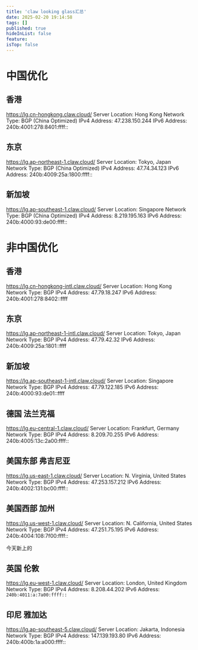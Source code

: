 ```yaml
---
title: 'claw looking glass汇总'
date: 2025-02-20 19:14:58
tags: []
published: true
hideInList: false
feature: 
isTop: false
---
```

# 中国优化

## 香港

https://lg.cn-hongkong.claw.cloud/
Server Location: Hong Kong
Network Type: BGP (China Optimized)
IPv4 Address: 47.238.150.244
IPv6 Address: 240b:4001:278:8401:ffff::

## 东京

https://lg.ap-northeast-1.claw.cloud/
Server Location: Tokyo, Japan
Network Type: BGP (China Optimized)
IPv4 Address: 47.74.34.123
IPv6 Address: 240b:4009:25a:1800:ffff::

## 新加坡

https://lg.ap-southeast-1.claw.cloud/
Server Location: Singapore
Network Type: BGP (China Optimized)
IPv4 Address: 8.219.195.163
IPv6 Address: 240b:4000:93:de00:ffff::

# 非中国优化

## 香港

https://lg.cn-hongkong-intl.claw.cloud/
Server Location: Hong Kong
Network Type: BGP
IPv4 Address: 47.79.18.247
IPv6 Address: 240b:4001:278:8402::ffff

## 东京

https://lg.ap-northeast-1-intl.claw.cloud/
Server Location: Tokyo, Japan
Network Type: BGP
IPv4 Address: 47.79.42.32
IPv6 Address: 240b:4009:25a:1801::ffff

## 新加坡

https://lg.ap-southeast-1-intl.claw.cloud/
Server Location: Singapore
Network Type: BGP
IPv4 Address: 47.79.122.185
IPv6 Address: 240b:4000:93:de01::ffff

## 德国 法兰克福

https://lg.eu-central-1.claw.cloud/
Server Location: Frankfurt, Germany
Network Type: BGP
IPv4 Address: 8.209.70.255
IPv6 Address: 240b:4005:13c:2a00:ffff::

## 美国东部 弗吉尼亚

https://lg.us-east-1.claw.cloud/
Server Location: N. Virginia, United States
Network Type: BGP
IPv4 Address: 47.253.157.212
IPv6 Address: 240b:4002:131:bc00:ffff::

## 美国西部 加州

https://lg.us-west-1.claw.cloud/
Server Location: N. California, United States
Network Type: BGP
IPv4 Address: 47.251.75.195
IPv6 Address: 240b:4004:108:7f00:ffff::

今天新上的

## 英国 伦敦

https://lg.eu-west-1.claw.cloud/
Server Location: London, United Kingdom
Network Type: BGP
IPv4 Address: 8.208.44.202
IPv6 Address: `240b:4011:a:7a00:ffff::`

## 印尼 雅加达

https://lg.ap-southeast-5.claw.cloud/
Server Location: Jakarta, Indonesia
Network Type: BGP
IPv4 Address: 147.139.193.80
IPv6 Address: 240b:400b:1a:a000:ffff::